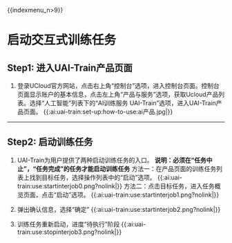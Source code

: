 {{indexmenu_n>9}}

# 启动交互式训练任务

## Step1: 进入UAI-Train产品页面

1. 登录UCloud官方网站，点击右上角“控制台”选项，进入控制台页面。控制台页面显示账户的基本信息，点击左上角“产品与服务”选项，获取Ucloud产品列表。选择“人工智能”列表下的“AI训练服务 UAI-Train”选项，进入UAI-Train产品页面。 
{{:ai:uai-train:set-up:how-to-use:ai产品.jpg|}}

----

## Step2: 启动训练任务

1. UAI-Train为用户提供了两种启动训练任务的入口。
**说明：必须在“任务中止”，“任务完成”的任务才能启动训练任务** 
方法一：在产品页面的训练任务列表上找到目标任务，选择操作列表中的“启动”选项。
{{:ai:uai-train:use:startinterjob0.png?nolink|}} 
方法二：点击目标任务，进入任务概览页面，点击“启动”选项。
{{:ai:uai-train:use:startinterjob1.png?nolink|}}


2. 弹出确认信息，选择“确定” 
{{:ai:uai-train:use:startinterjob2.png?nolink|}}


3. 训练任务重新启动，进度“待执行”阶段
{{:ai:uai-train:use:stopinterjob3.png?nolink|}}

